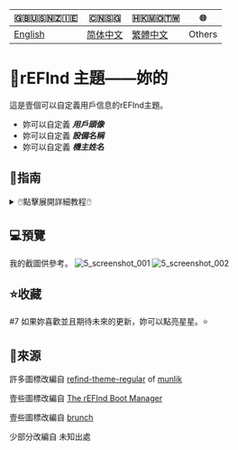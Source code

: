 🇬🇧🇺🇸🇳🇿🇮🇪|🇨🇳🇸🇬|🇭🇰🇲🇴🇹🇼|🌐
|----|----|----|----
|[English](https://github.com/1457384613gh/rEFInd-theme-named-Yours) | [简体中文](https://github.com/1457384613gh/rEFInd-theme-named-Yours/blob/main/%E8%87%AA%E8%BF%B0%E6%96%87%E4%BB%B6.md) | [繁體中文](https://github.com/1457384613gh/rEFInd-theme-named-Yours/blob/main/%E7%B9%81%E4%BD%93%E4%B8%AD%E6%96%87.md)|Others

# 🪪rEFInd 主題——妳的
這是壹個可以自定義用戶信息的rEFInd主題。
 - 妳可以自定義 ***用戶頭像*** 
 - 妳可以自定義 ***設備名稱*** 
 - 妳可以自定義 ***機主姓名***

## 🧭指南
<details>
  <summary>🖱️點擊展開詳細教程🖱️</summary>
  
  ### ❗️註意！
  - #如果妳有 **ChromeOS on BrunchFramework**, 壹定要閱瀆 📃THIS.
  <details>
    <summary>🖱️📃THIS🖱️</summary>
     
# 如何用 Brunch 引導 Chrome OS
- 找到 `#name#.img.grub.txt`。
- 打開並且復制文本。

![image](https://user-images.githubusercontent.com/69227436/168550855-2ec72ae0-7dcc-4421-b29f-4951989c94fe.png)

- 在下載的文件中找到 `/EFI/brunch/menuentry.cfg`。

![image](https://user-images.githubusercontent.com/69227436/168551825-bbdb9b11-0ddf-4b3e-93b3-726f91a5dc55.png)

- 打開並且粘貼在那裏。

![image](https://user-images.githubusercontent.com/69227436/168553154-bb4cb0fb-728f-4301-8e12-8b1527325ec6.png)

然後就可以用 Brunch 引導 Chrome OS了。

![image](https://user-images.githubusercontent.com/69227436/168552782-273550f9-43a3-4f6d-9638-5dd5025cd9e3.png)

![image](https://user-images.githubusercontent.com/69227436/168554286-8e7991c2-3892-4b7b-80b3-95756e2580da.png)
  </details>
  
  - #如果妳有 OpenCore, 妳定要設置 `LauncherOption=System`。
  - #如果妳有 Bliss OS, `/EFI/android` 應該被重命名為 `/EFI/blissos` 。
  - #如果妳有 prime os, `/EFI/android` 應該被重命名為 `/EFI/prime` 。
  - #如果妳有 Phoenix OS Darkmatter, `/EFI/android` 應該被重命名為 `/EFI/darkmatter` 。
  - #如果妳有 ventoy, `VTOY: /EFI/BOOT` 應該被重命名為 `VTOY: /EFI/VENTOY` 。
  - #如果你的U盘里有微PE工具箱，`U盘：/EFI/BOOT` 应该被重命名为 `U盘：/EFI/WEPE` 。
  
### ⬇️下載最新的 `.vhdx` 或者 `.zip`
1. 進入 [Releases](https://github.com/1457384613gh/rEFInd-theme-named-Yours/releases) 下載。
  <details>
    <summary>🖱️💾使用 `.vhdx`🖱️</summary>
   
- `.vhdx` 能夠被 hyper-V 使用；妳可以通過 hyper-V 預覽。
- 妳可以用 Windows 10 及以上版本 掛載 `.vhdx` 用以編輯配置或者復制文件。
- 該分辨率為 1024×768.
![image](https://user-images.githubusercontent.com/69227436/166185140-c74909ee-31b5-4dd4-9716-13b1073a9504.png)
  </details>
  <details>
    <summary>🖱️📦️使用 `.zip`🖱️</summary>
    
    - `.zip` 的使用 易如反掌。
    - 該分辨率為 1920×1080.
  </details>
  
  ### 設置分辨率，選擇鼠標或者觸屏
  #1.5 掛載`.vhdx`
  
  #1.5 解包`.zip`
  
  🖥️2. 編輯 `\EFI\refind\themes\Yours\theme.conf`

  🖳#2. (舊設備編輯 `\EFI\boot\themes\Yours\theme.conf` )
  
  - 用以設置分辨率
  - 用以選擇鼠標或者觸屏
  
  ![image](https://user-images.githubusercontent.com/69227436/164884137-91064754-2100-4f7b-8fa7-57a37b833164.png)
  
  ### 📝設置用戶頭像、設備名稱和機主姓名
- 妳可以使用 Microsoft Office 2021+
- 妳可以使用 Adobe Photoshop
  <details>
    <summary>🖱️使用 Microsoft Office 2021+🖱️</summary>
     
    🖥️3. 用 Microsoft Office 2021 及以上版本打開 `\EFI\refind\themes\Yours\banners\$resolution\BannerEditor.pptx`
    
    🖳#3. (舊設備打開 `\EFI\boot\themes\Yours\banners\$resolution\BannerEditor.pptx`)
    
    ![image](https://user-images.githubusercontent.com/69227436/164608436-e3b76607-7b73-4016-be0b-ec3c23ae9012.png)
    - 用以設置用戶頭像
    - 用以設置設備名稱
    - 用以設置機主姓名
    
    ![image](https://user-images.githubusercontent.com/69227436/164615647-597163f7-4021-4ae5-922f-7fef1ce521bb.png)
    
    4. 導出為PNG並且覆蓋 BannerEditor.png
    ![image](https://user-images.githubusercontent.com/69227436/164616497-d3ca3e4a-f231-4fc2-99ac-587a32c09453.png)
  </details>
  <details>
    <summary>🖱️使用 Adobe Photoshop🖱️</summary>
    
    - #（當然，妳也能使用[PS網頁版](https://ps.gaoding.com/#/)。）
    
    🖥️3. 用 Adobe Photoshop 打開 `\EFI\refind\themes\Yours\banners\$resolution\BannerEditor.psd`

    🖳#3. (舊設備打開 `\EFI\boot\themes\Yours\banners\$resolution\BannerEditor.psd`)

    - 用以設置用戶頭像
    - 用以設置設備名稱
    - 用以設置機主姓名
    
    ![image](https://user-images.githubusercontent.com/69227436/164608548-03b00cf6-4c88-489e-878a-aec8f328f1ce.png)
    4. 導出為PNG並且覆蓋 BannerEditor.png
  </details>
  <details>
    <summary>🖱️🗚如果妳沒有這些字體🖱️</summary>
    
    - `Agency FB`是`The Device`的字體
    - `French Script MT`是`your name`的字體
    - `Calibri`是`藍色 “of”`的字體
    
    #4.5如果妳沒有這些字體，妳可以下載並且安裝[這些字體](https://github.com/1457384613gh/rEFInd-theme-named-Yours/releases/tag/Fonts-0.2)。
    
    #4.5挑選其他妳喜歡的字體。
  </details>
  
  ### 🖴修改ESP分區
  🖥️5. 新設備復制 refind 文件夾到 `ESP: /EFI/`
  
  🖳#5. 舊設備復制 boot 文件夾到 `ESP: /EFI/`
  
  ### ➕添加啟動項
6. 通過 UEFI BIOS setup
</details>

## 💻️預覽
我的截圖供參考。
![5_screenshot_001](https://user-images.githubusercontent.com/69227436/166140209-6f2c14b6-1e0c-4f29-8cae-74b85285fb1d.png)
![5_screenshot_002](https://user-images.githubusercontent.com/69227436/166140211-fc94ed16-946b-4974-9cb5-0945c276cfcf.png)

## ⭐收藏
 #7 如果妳喜歡並且期待未來的更新，妳可以點亮星星。⭐

## 🎉來源
許多圖標改編自 [refind-theme-regular](https://github.com/munlik/refind-theme-regular) of [munlik](https://github.com/munlik)

壹些圖標改編自 [The rEFInd Boot Manager](http://www.rodsbooks.com/refind/)

壹些圖標改編自 [brunch](https://github.com/sebanc/brunch/)

少部分改編自 未知出處
